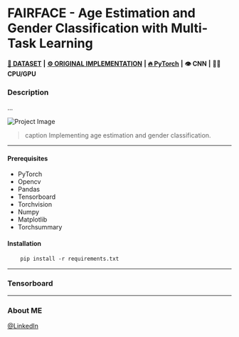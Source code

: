  # FAIRFACE - Age Estimation and Gender Classification with Multi-Task Learning

[**💾 DATASET**](https://github.com/joojs/fairface) **|** [**⚙️ ORIGINAL IMPLEMENTATION**](https://github.com/dchen236/FairFace) **|** [**🔥 PyTorch**](https://pytorch.org/get-started/locally/) **|** **👁 CNN** **|** **💪🏽 CPU/GPU**

### Description
...

![Project Image](project-image-url)
> caption Implementing age estimation and gender classification.

---
#### Prerequisites
- PyTorch
- Opencv
- Pandas
- Tensorboard
- Torchvision
- Numpy
- Matplotlib
- Torchsummary

#### Installation
```html
    pip install -r requirements.txt
```
---
### Tensorboard
---
### About ME
[@LinkedIn](https://www.linkedin.com/in/marcellbalogh)
